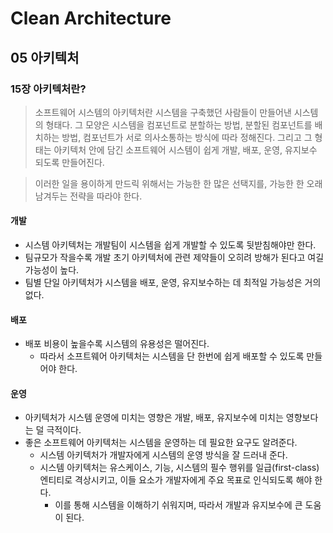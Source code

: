 # Clean Architecture

## 05 아키텍처

### 15장 아키텍처란?

> 소프트웨어 시스템의 아키텍처란 시스템을 구축했던 사람들이 만들어낸 시스템의 형태다. 그 모양은 시스템을 컴포넌트로 분할하는 방법, 분할된 컴포넌트를 배치하는 방법, 컴포넌트가 서로 의사소통하는 방식에 따라 정해진다. 그리고 그 형태는 아키텍처 안에 담긴 소프트웨어 시스템이 쉽게 개발, 배포, 운영, 유지보수 되도록 만들어진다.

> 이러한 일을 용이하게 만드릭 위해서는 가능한 한 많은 선택지를, 가능한 한 오래 남겨두는 전략을 따라야 한다.

#### 개발

- 시스템 아키텍처는 개발팀이 시스템을 쉽게 개발할 수 있도록 뒷받침해야만 한다.
- 팀규모가 작을수록 개발 초기 아키텍처에 관련 제약들이 오히려 방해가 된다고 여길 가능성이 높다.
- 팀별 단일 아키텍처가 시스템을 배포, 운영, 유지보수하는 데 최적일 가능성은 거의 없다.

#### 배포

- 배포 비용이 높을수록 시스템의 유용성은 떨어진다.
  - 따라서 소프트웨어 아키텍처는 시스템을 단 한번에 쉽게 배포할 수 있도록 만들어야 한다.

#### 운영

- 아키텍처가 시스템 운영에 미치는 영향은 개발, 배포, 유지보수에 미치는 영향보다는 덜 극적이다.
- 좋은 소프트웨어 아키텍처는 시스템을 운영하는 데 필요한 요구도 알려준다.
  - 시스템 아키텍처가 개발자에게 시스템의 운영 방식을 잘 드러내 준다.
  - 시스템 아키텍처는 유스케이스, 기능, 시스템의 필수 행위를 일급(first-class) 엔티티로 격상시키고, 이들 요소가 개발자에게 주요 목표로 인식되도록 해야 한다.
    - 이를 통해 시스템을 이해하기 쉬워지며, 따라서 개발과 유지보수에 큰 도움이 된다.
